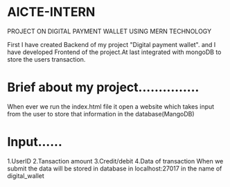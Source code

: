# AICTE-INTERN
PROJECT ON DIGITAL PAYMENT WALLET USING MERN TECHNOLOGY

First I have created Backend of my project "Digital payment wallet".
and I have developed Frontend of the project.At last integrated with mongoDB to store the users transaction.
# Brief about my project...............
When ever we run the index.html file it open a website which takes input from the user to store that information in the database(MangoDB)
# Input......
1.UserID
2.Tansaction amount 
3.Credit/debit
4.Data of transaction
When we submit the data will be stored in database in localhost:27017 in the name of digital_wallet
